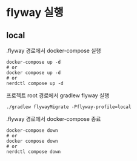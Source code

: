 # flyway 실행

## local
.flyway 경로에서 docker-compose 실행
```shell
docker-compose up -d
# or
docker compose up -d
# or
nerdctl compose up -d
```

프로젝트 root 경로에서 gradlew flyway 실행
```shell
./gradlew flywayMigrate -Pflyway-profile=local
```

.flyway 경로에서 docker-compose 종료
```shell
docker-compose down
# or
docker compose down
# or
nerdctl compose down
``` 
